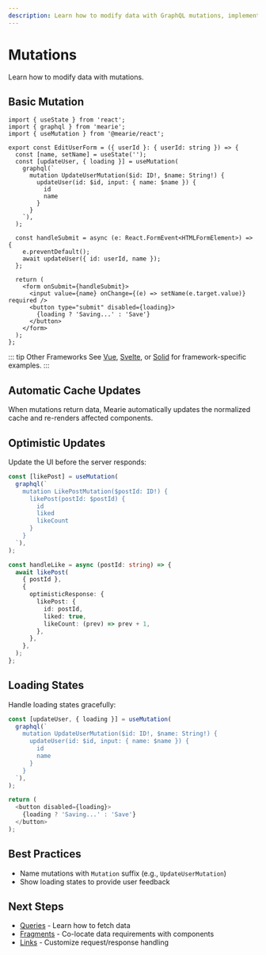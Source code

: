 ```yaml
---
description: Learn how to modify data with GraphQL mutations, implement optimistic updates, and handle loading states with automatic cache updates.
---
```


# Mutations

Learn how to modify data with mutations.

## Basic Mutation

```tsx
import { useState } from 'react';
import { graphql } from 'mearie';
import { useMutation } from '@mearie/react';

export const EditUserForm = ({ userId }: { userId: string }) => {
  const [name, setName] = useState('');
  const [updateUser, { loading }] = useMutation(
    graphql(`
      mutation UpdateUserMutation($id: ID!, $name: String!) {
        updateUser(id: $id, input: { name: $name }) {
          id
          name
        }
      }
    `),
  );

  const handleSubmit = async (e: React.FormEvent<HTMLFormElement>) => {
    e.preventDefault();
    await updateUser({ id: userId, name });
  };

  return (
    <form onSubmit={handleSubmit}>
      <input value={name} onChange={(e) => setName(e.target.value)} required />
      <button type="submit" disabled={loading}>
        {loading ? 'Saving...' : 'Save'}
      </button>
    </form>
  );
};
```

::: tip Other Frameworks
See [Vue](/frameworks/vue), [Svelte](/frameworks/svelte), or [Solid](/frameworks/solid) for framework-specific examples.
:::

## Automatic Cache Updates

When mutations return data, Mearie automatically updates the normalized cache and re-renders affected components.

## Optimistic Updates

Update the UI before the server responds:

```typescript
const [likePost] = useMutation(
  graphql(`
    mutation LikePostMutation($postId: ID!) {
      likePost(postId: $postId) {
        id
        liked
        likeCount
      }
    }
  `),
);

const handleLike = async (postId: string) => {
  await likePost(
    { postId },
    {
      optimisticResponse: {
        likePost: {
          id: postId,
          liked: true,
          likeCount: (prev) => prev + 1,
        },
      },
    },
  );
};
```

## Loading States

Handle loading states gracefully:

```typescript
const [updateUser, { loading }] = useMutation(
  graphql(`
    mutation UpdateUserMutation($id: ID!, $name: String!) {
      updateUser(id: $id, input: { name: $name }) {
        id
        name
      }
    }
  `),
);

return (
  <button disabled={loading}>
    {loading ? 'Saving...' : 'Save'}
  </button>
);
```

## Best Practices

- Name mutations with `Mutation` suffix (e.g., `UpdateUserMutation`)
- Show loading states to provide user feedback

## Next Steps

- [Queries](/guides/queries) - Learn how to fetch data
- [Fragments](/guides/fragments) - Co-locate data requirements with components
- [Links](/guides/links) - Customize request/response handling
